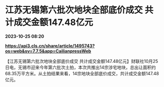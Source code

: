 # 江苏无锡第六批次地块全部底价成交 共计成交金额147.48亿元

**2023-10-25 08:20**

**https://api3.cls.cn/share/article/1495743?os=web&sv=7.7.5&app=CailianpressWeb**

【江苏无锡第六批次地块全部底价成交 共计成交金额147.48亿元】财联社10月25日电，无锡市迎来今年第六批次土拍，本次共推出14宗涉宅地块，总出让面积约68.35万平方米。从土拍结果来看，14宗地块全部底价成交，共计成交金额147.48亿元。